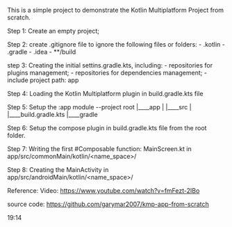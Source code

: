 This is a simple project to demonstrate the Kotlin Multiplatform Project from scratch.

Step 1: Create an empty project;

Step 2: create .gitignore file to ignore the following files or folders:
    - .kotlin
    - .gradle
    - .idea
    - **/build

step 3: Creating the initial settins.gradle.kts, including:
    - repositories for plugins management;
    - repositories for dependencies management;
    - include project path: app

Step 4: Loading the Kotlin Multiplatform plugin in build.gradle.kts file

Step 5: Setup the :app module
    --project root
        |____app
        |     |____src
        |     |____build.gradle.kts
        |____gradle

Step 6: Setup the compose plugin in build.gradle.kts file from the root folder.

Step 7: Writing the first #Composable function: MainScreen.kt in app/src/commonMain/kotlin/<name_space>/

Step 8: Creating the MainActivity in app/src/androidMain/kotlin/<name_space>/


Reference:
Video: https://www.youtube.com/watch?v=fmFezt-2IBo

source code: https://github.com/garymar2007/kmp-app-from-scratch

19:14

    
